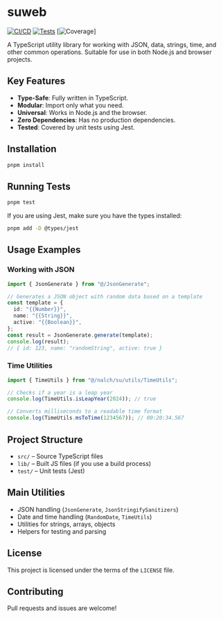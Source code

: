 # suweb

[![CI/CD](https://img.shields.io/badge/CI%2FCD-pending-yellow)](https://github.com/actions) [![Tests](https://img.shields.io/badge/tests-37%2F37%20passed-green)](...) [![Coverage](https://img.shields.io/badge/coverage-47.02%25-red)]

A TypeScript utility library for working with JSON, data, strings, time, and other common operations. Suitable for use in both Node.js and browser projects.

## Key Features

- **Type-Safe**: Fully written in TypeScript.
- **Modular**: Import only what you need.
- **Universal**: Works in Node.js and the browser.
- **Zero Dependencies**: Has no production dependencies.
- **Tested**: Covered by unit tests using Jest.

## Installation

```bash
pnpm install
```

## Running Tests

```bash
pnpm test
```

If you are using Jest, make sure you have the types installed:

```bash
pnpm add -D @types/jest
```

## Usage Examples

### Working with JSON

```typescript
import { JsonGenerate } from "@/JsonGenerate";

// Generates a JSON object with random data based on a template
const template = {
  id: "{{Number}}",
  name: "{{String}}",
  active: "{{Boolean}}",
};
const result = JsonGenerate.generate(template);
console.log(result);
// { id: 123, name: "randomString", active: true }
```

### Time Utilities

```typescript
import { TimeUtils } from "@/nalch/su/utils/TimeUtils";

// Checks if a year is a leap year
console.log(TimeUtils.isLeapYear(2024)); // true

// Converts milliseconds to a readable time format
console.log(TimeUtils.msToTime(1234567)); // 00:20:34.567
```

## Project Structure

- `src/` – Source TypeScript files
- `lib/` – Built JS files (if you use a build process)
- `test/` – Unit tests (Jest)

## Main Utilities

- JSON handling (`JsonGenerate`, `JsonStringifySanitizers`)
- Date and time handling (`RandomDate`, `TimeUtils`)
- Utilities for strings, arrays, objects
- Helpers for testing and parsing

## License

This project is licensed under the terms of the `LICENSE` file.

## Contributing

Pull requests and issues are welcome!
